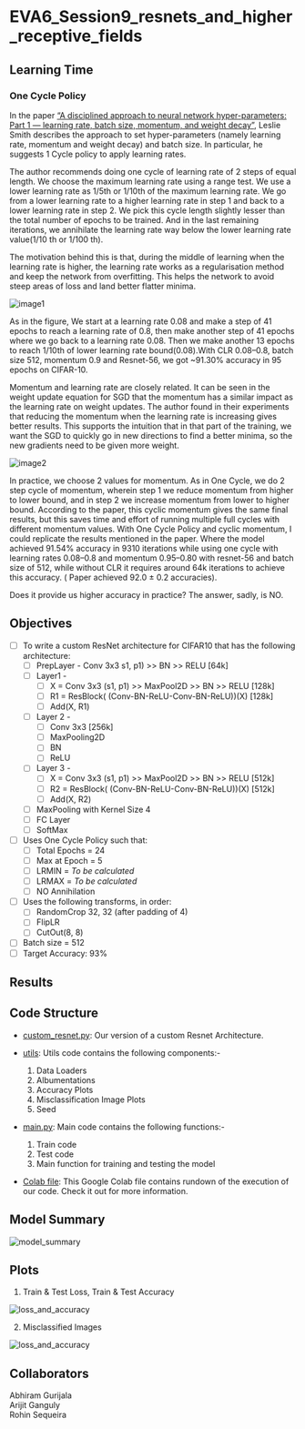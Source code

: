 # EVA6_Session9_resnets_and_higher_receptive_fields

## Learning Time

### One Cycle Policy

In the paper [“A disciplined approach to neural network hyper-parameters: Part 1 — learning rate, batch size, momentum, and weight decay”](https://arxiv.org/abs/1803.09820), Leslie Smith describes the approach to set hyper-parameters (namely learning rate, momentum and weight decay) and batch size. In particular, he suggests 1 Cycle policy to apply learning rates.

The author recommends doing one cycle of learning rate of 2 steps of equal length. We choose the maximum learning rate using a range test. We use a lower learning rate as 1/5th or 1/10th of the maximum learning rate. We go from a lower learning rate to a higher learning rate in step 1 and back to a lower learning rate in step 2. We pick this cycle length slightly lesser than the total number of epochs to be trained. And in the last remaining iterations, we annihilate the learning rate way below the lower learning rate value(1/10 th or 1/100 th).

The motivation behind this is that, during the middle of learning when the learning rate is higher, the learning rate works as a regularisation method and keep the network from overfitting. This helps the network to avoid steep areas of loss and land better flatter minima.

![image1](/images_and_logs/one_cycle_lr_image1.png)

As in the figure, We start at a learning rate 0.08 and make a step of 41 epochs to reach a learning rate of 0.8, then make another step of 41 epochs where we go back to a learning rate 0.08. Then we make another 13 epochs to reach 1/10th of lower learning rate bound(0.08).With CLR 0.08–0.8, batch size 512, momentum 0.9 and Resnet-56, we got ~91.30% accuracy in 95 epochs on CIFAR-10.

Momentum and learning rate are closely related. It can be seen in the weight update equation for SGD that the momentum has a similar impact as the learning rate on weight updates. The author found in their experiments that reducing the momentum when the learning rate is increasing gives better results. This supports the intuition that in that part of the training, we want the SGD to quickly go in new directions to find a better minima, so the new gradients need to be given more weight.

![image2](/images_and_logs/one_cycle_lr_image2.png)

In practice, we choose 2 values for momentum. As in One Cycle, we do 2 step cycle of momentum, wherein step 1 we reduce momentum from higher to lower bound, and in step 2 we increase momentum from lower to higher bound. According to the paper, this cyclic momentum gives the same final results, but this saves time and effort of running multiple full cycles with different momentum values. With One Cycle Policy and cyclic momentum, I could replicate the results mentioned in the paper. Where the model achieved 91.54% accuracy in 9310 iterations while using one cycle with learning rates 0.08–0.8 and momentum 0.95–0.80 with resnet-56 and batch size of 512, while without CLR it requires around 64k iterations to achieve this accuracy. ( Paper achieved 92.0 ± 0.2 accuracies). 

Does it provide us higher accuracy in practice? The answer, sadly, is NO.

## Objectives

* [ ] To write a custom ResNet architecture for CIFAR10 that has the following architecture:
  * [ ] PrepLayer - Conv 3x3 s1, p1) >> BN >> RELU [64k]
  * [ ] Layer1 -
    * [ ] X = Conv 3x3 (s1, p1) >> MaxPool2D >> BN >> RELU [128k]
    * [ ] R1 = ResBlock( (Conv-BN-ReLU-Conv-BN-ReLU))(X) [128k] 
    * [ ] Add(X, R1)
  * [ ] Layer 2 -
    * [ ] Conv 3x3 [256k]
    * [ ] MaxPooling2D
    * [ ] BN
    * [ ] ReLU
  * [ ] Layer 3 -
    * [ ] X = Conv 3x3 (s1, p1) >> MaxPool2D >> BN >> RELU [512k]
    * [ ] R2 = ResBlock( (Conv-BN-ReLU-Conv-BN-ReLU))(X) [512k]
    * [ ] Add(X, R2)
  * [ ] MaxPooling with Kernel Size 4
  * [ ] FC Layer 
  * [ ] SoftMax
* [ ] Uses One Cycle Policy such that:
  * [ ] Total Epochs = 24
  * [ ] Max at Epoch = 5
  * [ ] LRMIN = _To be calculated_
  * [ ] LRMAX = _To be calculated_
  * [ ] NO Annihilation
* [ ] Uses the following transforms, in order: 
  * [ ] RandomCrop 32, 32 (after padding of 4) 
  * [ ] FlipLR 
  * [ ] CutOut(8, 8)
* [ ] Batch size = 512
* [ ] Target Accuracy: 93%

## Results

  
## Code Structure

* [custom_resnet.py](https://github.com/RohinSequeira/pytorch_cifar10/blob/main/model/custom_resnet.py): Our version of a custom Resnet Architecture.


* [utils](https://github.com/Arijit-datascience/pytorch_cifar10/blob/main/utils/utils.py): Utils code contains the following components:-  
  1. Data Loaders  
  2. Albumentations  
  3. Accuracy Plots
  4. Misclassification Image Plots
  5. Seed

* [main.py](https://github.com/Arijit-datascience/pytorch_cifar10/blob/main/main.py): Main code contains the following functions:-  
  1. Train code
  2. Test code
  3. Main function for training and testing the model  

* [Colab file](/pytroch_custom_resnet.ipynb): This Google Colab file contains rundown of the execution of our code. Check it out for more information. 
 

## Model Summary

![model_summary](/images_and_logs/model_summary.JPG)

## Plots

  1. Train & Test Loss, Train & Test Accuracy  
  
  ![loss_and_accuracy](/images_and_logs/loss_and_accuracy_graphs.png)

  2. Misclassified Images  
  
  ![loss_and_accuracy](/images_and_logs/misclassified_images.png)
  

## Collaborators
Abhiram Gurijala  
Arijit Ganguly  
Rohin Sequeira
